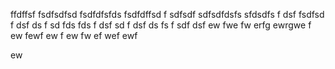 ffdffsf
fsdfsdfsd
fsdfdfsfds
fsdfdffsd
f
sdfsdf
sdfsdfdsfs
sfdsdfs
f
dsf
fsdfsd
f
dsf
ds
f
sd
fds
fds
f
dsf
sd
f
dsf
ds
fs
f
sdf
dsf
ew
fwe
fw
erfg
ewrgwe
f
ew
fewf
ew
f
ew
fw
ef
wef
ewf

ew

